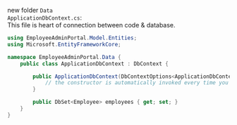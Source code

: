 new folder `Data`  
`ApplicationDbContext.cs`:  
This file is heart of connection between code & database.
```C#
using EmployeeAdminPortal.Model.Entities;
using Microsoft.EntityFrameworkCore;

namespace EmployeeAdminPortal.Data {
    public class ApplicationDbContext : DbContext {

        public ApplicationDbContext(DbContextOptions<ApplicationDbContext> options) : base(options) {
            // the constructor is automatically invoked every time you create an instance of a class
        }

        public DbSet<Employee> employees { get; set; }
    }
}
```